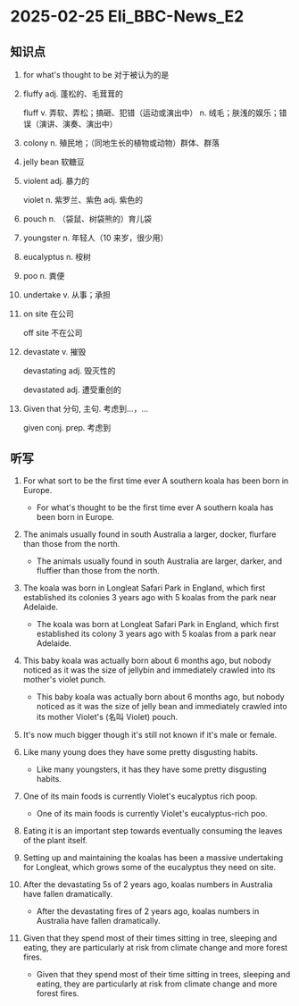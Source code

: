 # 2025-02-25 Eli_BBC-News_E2

## 知识点

1. for what's thought to be 对于被认为的是

2. fluffy adj. 蓬松的、毛茸茸的

   fluff v. 弄软、弄松；搞砸、犯错（运动或演出中） n. 绒毛；肤浅的娱乐；错误（演讲、演奏、演出中）

3. colony n. 殖民地；（同地生长的植物或动物）群体、群落

4. jelly bean 软糖豆

5. violent adj. 暴力的

   violet n. 紫罗兰、紫色 adj. 紫色的

6. pouch n. （袋鼠、树袋熊的）育儿袋

7. youngster n. 年轻人（10 来岁，很少用）

8. eucalyptus n. 桉树

9. poo n. 粪便

10. undertake v. 从事；承担

11. on site 在公司

    off site 不在公司

12. devastate v. 摧毁

    devastating adj. 毁灭性的

    devastated adj. 遭受重创的

13. Given that 分句, 主句. 考虑到...，...

    given conj. prep. 考虑到

## 听写

1. For what sort to be the first time ever A southern koala has been born in Europe.

   - For what's thought to be the first time ever A southern koala has been born in Europe.

2. The animals usually found in south Australia a larger, docker, flurfare than those from the north.

   - The animals usually found in south Australia are larger, darker, and fluffier than those from the north.

3. The koala was born in Longleat Safari Park in England, which first established its colonies 3 years ago with 5 koalas from the park near Adelaide.

   - The koala was born at Longleat Safari Park in England, which first established its colony 3 years ago with 5 koalas from a park near Adelaide.

4. This baby koala was actually born about 6 months ago, but nobody noticed as it was the size of jellybin and immediately crawled into its mother's violet punch.

   - This baby koala was actually born about 6 months ago, but nobody noticed as it was the size of jelly bean and immediately crawled into its mother Violet's (名叫 Violet) pouch.

5. It's now much bigger though it's still not known if it's male or female.

6. Like many young does they have some pretty disgusting habits.

   - Like many youngsters, it has they have some pretty disgusting habits.

7. One of its main foods is currently Violet's eucalyptus rich poop.

   - One of its main foods is currently Violet's eucalyptus-rich poo.

8. Eating it is an important step towards eventually consuming the leaves of the plant itself.

9. Setting up and maintaining the koalas has been a massive undertaking for Longleat, which grows some of the eucalyptus they need on site.

10. After the devastating 5s of 2 years ago, koalas numbers in Australia have fallen dramatically.

    - After the devastating fires of 2 years ago, koalas numbers in Australia have fallen dramatically.

11. Given that they spend most of their times sitting in tree, sleeping and eating, they are particularly at risk from climate change and more forest fires.

    - Given that they spend most of their time sitting in trees, sleeping and eating, they are particularly at risk from climate change and more forest fires.
